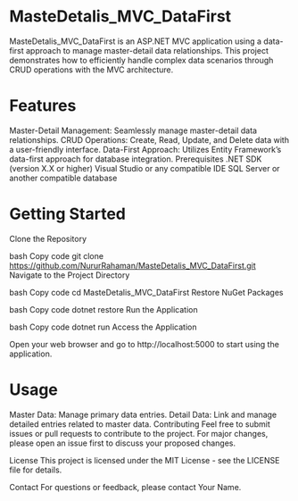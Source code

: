 

# MasteDetalis_MVC_DataFirst

MasteDetalis_MVC_DataFirst is an ASP.NET MVC application using a data-first approach to manage master-detail data relationships. This project demonstrates how to efficiently handle complex data scenarios through CRUD operations with the MVC architecture.

# Features
Master-Detail Management: Seamlessly manage master-detail data relationships.
CRUD Operations: Create, Read, Update, and Delete data with a user-friendly interface.
Data-First Approach: Utilizes Entity Framework’s data-first approach for database integration.
Prerequisites
.NET SDK (version X.X or higher)
Visual Studio or any compatible IDE
SQL Server or another compatible database
# Getting Started
Clone the Repository

bash
Copy code
git clone https://github.com/NururRahaman/MasteDetalis_MVC_DataFirst.git
Navigate to the Project Directory

bash
Copy code
cd MasteDetalis_MVC_DataFirst
Restore NuGet Packages

bash
Copy code
dotnet restore
Run the Application

bash
Copy code
dotnet run
Access the Application

Open your web browser and go to http://localhost:5000 to start using the application.

# Usage
Master Data: Manage primary data entries.
Detail Data: Link and manage detailed entries related to master data.
Contributing
Feel free to submit issues or pull requests to contribute to the project. For major changes, please open an issue first to discuss your proposed changes.

License
This project is licensed under the MIT License - see the LICENSE file for details.

Contact
For questions or feedback, please contact Your Name.
